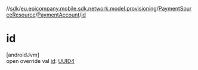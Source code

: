 //[sdk](../../../../index.md)/[eu.epicompany.mobile.sdk.network.model.provisioning](../../index.md)/[PaymentSourceResource](../index.md)/[PaymentAccount](index.md)/[id](id.md)

# id

[androidJvm]\
open override val [id](id.md): [UUID4](../../../eu.epicompany.mobile.android.datatypes/index.md#229649042%2FClasslikes%2F462465411)
